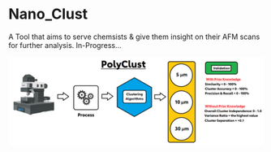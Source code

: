 # Nano_Clust

A Tool that aims to serve chemsists & give them insight on their AFM scans for further analysis. In-Progress...

![PolyClust](etc/POlyclust.png)

